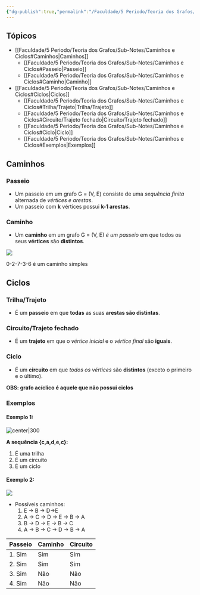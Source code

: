 ```yaml
---
{"dg-publish":true,"permalink":"/Faculdade/5 Periodo/Teoria dos Grafos/Sub-Notes/Caminhos e Ciclos/","created":"2024-07-08T15:52:06.490-03:00"}
---
```



## Tópicos
- [[Faculdade/5 Periodo/Teoria dos Grafos/Sub-Notes/Caminhos e Ciclos#Caminhos\|Caminhos]]
	- [[Faculdade/5 Periodo/Teoria dos Grafos/Sub-Notes/Caminhos e Ciclos#Passeio\|Passeio]]
	- [[Faculdade/5 Periodo/Teoria dos Grafos/Sub-Notes/Caminhos e Ciclos#Caminho\|Caminho]]
- [[Faculdade/5 Periodo/Teoria dos Grafos/Sub-Notes/Caminhos e Ciclos#Ciclos\|Ciclos]]
	- [[Faculdade/5 Periodo/Teoria dos Grafos/Sub-Notes/Caminhos e Ciclos#Trilha/Trajeto\|Trilha/Trajeto]]
	- [[Faculdade/5 Periodo/Teoria dos Grafos/Sub-Notes/Caminhos e Ciclos#Circuito/Trajeto fechado\|Circuito/Trajeto fechado]]
	- [[Faculdade/5 Periodo/Teoria dos Grafos/Sub-Notes/Caminhos e Ciclos#Ciclo\|Ciclo]]
	- [[Faculdade/5 Periodo/Teoria dos Grafos/Sub-Notes/Caminhos e Ciclos#Exemplos\|Exemplos]]

## Caminhos
### Passeio
- Um passeio em um grafo G = (V, E) consiste de uma *sequência finita* alternada de *vértices e arestas*.
- Um passeio com **k** vértices possui **k-1 arestas**.
### Caminho
- Um **caminho** em um grafo G = (V, E) *é um passeio* em que todos os seus **vértices** são **distintos**.

![](https://www.ime.usp.br/~pf/algoritmos_para_grafos/aulas/figs/Sedgewick-Wayne/TinyNetwork-x.png)

0-2-7-3-6 é um caminho simples

## Ciclos 
### Trilha/Trajeto
- É um **passeio** em que **todas** as suas **arestas são distintas**.

### Circuito/Trajeto fechado
- É um **trajeto** em que o *vértice inicial* e o *vértice final* são **iguais**.

### Ciclo
- É um **circuito** em que *todos os vértices* são **distintos** (exceto o primeiro e o último).

**OBS: grafo acíclico é aquele que não possui ciclos**

### Exemplos
#### Exemplo 1:

![center|300](https://i.imgur.com/GVOIAAM.png)

**A sequência {c,a,d,e,c}:**
1. É uma trilha
2. É um circuito
3. É um ciclo

#### Exemplo 2:

![](https://i.imgur.com/iFCBiAG.png)

- Possíveis caminhos:
	1. E → B → D→E
	2. A → C → D → E → B → A
	3. B → D → E → B → C
	4.  A → B → C → D → B → A


| Passeio | Caminho | Circuito |
| ------- | ------- | -------- |
| 1. Sim  | Sim     | Sim      |
| 2. Sim  | Sim     | Sim      |
| 3. Sim  | Não     | Não      |
| 4. Sim  | Não     | Não         |
